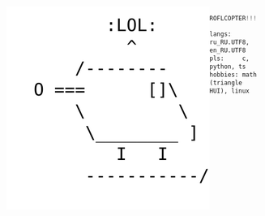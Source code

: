 <img align="left" src="https://raw.githubusercontent.com/Amchik/Amchik/master/roflcopter.svg">

```python
ROFLCOPTER!!!
```
```
langs:   ru_RU.UTF8, en_RU.UTF8
pls:     c, python, ts
hobbies: math (triangle HUI), linux
```
